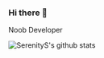 ### Hi there 👋
Noob Developer 

![SerenityS's github stats](https://github-readme-stats.vercel.app/api?username=SerenityS&show_icons=true)
